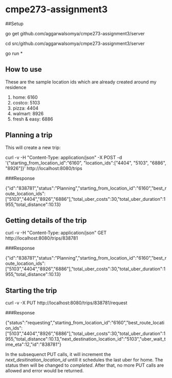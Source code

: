 # cmpe273-assignment3


##Setup

go get github.com/aggarwalsomya/cmpe273-assignment3/server

cd src/github.com/aggarwalsomya/cmpe273-assignment3/server

go run *



## How to use


These are the sample location ids which are already created around my residence 

1. home: 6160
2. costco: 5103
3. pizza: 4404
4. walmart: 8926
5. fresh & easy: 6886


## Planning a trip

This will create a new trip:

curl -v -H "Content-Type: application/json" -X POST -d '{"starting_from_location_id":"6160", "location_ids":["4404", "5103", "6886", "8926"]}' http://localhost:8080/trips

###Response

{"id":"838781","status":"Planning","starting_from_location_id":"6160","best_route_location_ids":["5103","4404","8926","6886"],"total_uber_costs":30,"total_uber_duration":1955,"total_distance":10.13}



## Getting details of the trip

curl -v -H "Content-Type: application/json" GET  http://localhost:8080/trips/838781


###Response

{"id":"838781","status":"Planning","starting_from_location_id":"6160","best_route_location_ids":["5103","4404","8926","6886"],"total_uber_costs":30,"total_uber_duration":1955,"total_distance":10.13}




## Starting the trip

curl -v -X  PUT http://localhost:8080/trips/838781/request


###Response

{"status":"requesting","starting_from_location_id":"6160","best_route_location_ids":["5103","4404","8926","6886"],"total_uber_costs":30,"total_uber_duration":1955,"total_distance":10.13,"next_destination_location_id":"5103","uber_wait_time_eta":12,"id":"838781"}





In the subsequenct PUT calls, it will increment the *next_desitination_location_id* untill it schedules the last uber for home. The status then will be changed to *completed*. After that, no more PUT calls are allowed and error would be returned. 



